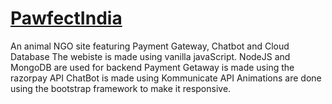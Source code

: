 # [PawfectIndia](https://pawfectindiaa.netlify.app/)
An animal NGO site featuring Payment Gateway, Chatbot and Cloud Database
The webiste is made using vanilla javaScript.
NodeJS and MongoDB are used for backend
Payment Getaway is made using the razorpay API
ChatBot is made using Kommunicate API
Animations are done using the bootstrap framework to make it responsive.
